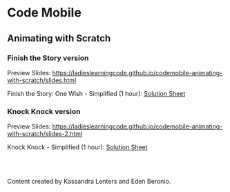 # Code Mobile
## Animating with Scratch

### Finish the Story version

Preview Slides: https://ladieslearningcode.github.io/codemobile-animating-with-scratch/slides.html

Finish the Story: One Wish - Simplified (1 hour): <a href="https://docs.google.com/document/d/1zsrHW2qL2ptbzRVqtv1B2vChg0OIoSPPeYooBvfgLFg/edit?usp=sharing">Solution Sheet</a>

### Knock Knock version

Preview Slides: https://ladieslearningcode.github.io/codemobile-animating-with-scratch/slides-2.html

Knock Knock - Simplified (1 hour): <a href="https://docs.google.com/document/d/1UUe100o3pTrV-fr8jj3NHALi-5zxbRsbbUmRDldmaCI/edit?usp=sharing">Solution Sheet</a>

<br><br>

Content created by Kassandra Lenters and Eden Beronio.
